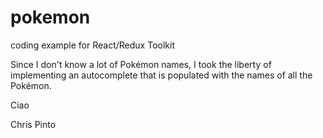 # pokemon
coding example for React/Redux Toolkit

Since I don't know a lot of Pokémon names, I took the liberty of implementing 
an autocomplete that is populated with the names of all the Pokémon.



Ciao

Chris Pinto